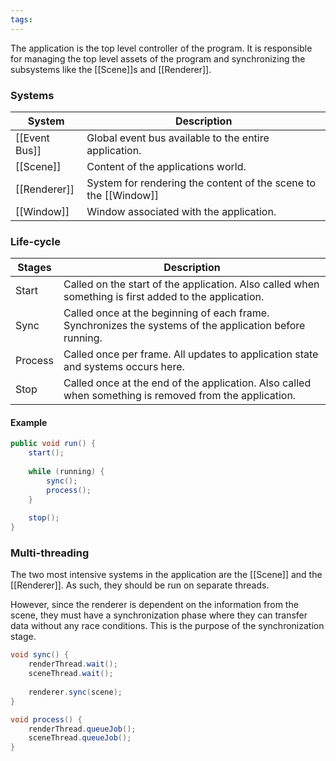 ```yaml
---
tags:
---
```

The application is the top level controller of the program. It is responsible for managing the top level assets of the program and synchronizing the subsystems like the [[Scene]]s and [[Renderer]]. 

### Systems

| System        | Description                                                     |
| ------------- | --------------------------------------------------------------- |
| [[Event Bus]] | Global event bus available to the entire application.           |
| [[Scene]]     | Content of the applications world.                              |
| [[Renderer]]  | System for rendering the content of the scene to the [[Window]] |
| [[Window]]    | Window associated with the application.                         |

### Life-cycle

| Stages  | Description                                                                                             |
| ------- | ------------------------------------------------------------------------------------------------------- |
| Start   | Called on the start of the application. Also called when something is first added to the application.   |
| Sync    | Called once at the beginning of each frame. Synchronizes the systems of the application before running. |
| Process | Called once per frame. All updates to application state and systems occurs here.                        |
| Stop    | Called once at the end of the application. Also called when something is removed from the application.  |

#### Example

```java
public void run() {
	start();
	
	while (running) {
		sync();
		process();
	}
	
	stop();
}
```

### Multi-threading

The two most intensive systems in the application are the [[Scene]] and the [[Renderer]]. As such, they should be run on separate threads.

However, since the renderer is dependent on the information from the scene, they must have a synchronization phase where they can transfer data without any race conditions. This is the purpose of the synchronization stage.

```java
void sync() {
	renderThread.wait();
	sceneThread.wait();
	
	renderer.sync(scene);
}

void process() {
	renderThread.queueJob();
	sceneThread.queueJob();
}
```
